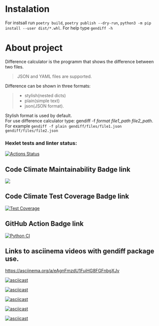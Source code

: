 # Instalation
For instsall run `poetry build`, `poetry publish --dry-run`,
`python3 -m pip install --user dist/*.whl`.
For help type `gendiff -h`


# About project
Difference calculator is the programm that shows the difference between two files.  
> JSON and YAML files are supported.  

Difference can be shown in three formats:  
> - stylish(nested dicts)   
> - plain(simple text)  
> - json(JSON format).  

Stylish format is used by default.  
For use difference calculator type: gendiff -f *format*  *file1_path* *file2_path*.  
For example `gendiff -f plain gendiff/files/file1.json gendiff/files/file2.json`   

### Hexlet tests and linter status:
[![Actions Status](https://github.com/alex873110/python-project-50/workflows/hexlet-check/badge.svg)](https://github.com/alex873110/python-project-50/actions)

## Code Climate Maintainability Badge link
<a href="https://codeclimate.com/github/alex873110/python-project-50/maintainability"><img 
src="https://api.codeclimate.com/v1/badges/dafb77493b9982091195/maintainability" /></a>

## Code Climate Test Coverage Badge link
[![Test Coverage](https://api.codeclimate.com/v1/badges/dafb77493b9982091195/test_coverage)](https://codeclimate.com/github/alex873110/python-project-50/test_coverage)

## GitHub Action Badge link
[![Python CI](https://github.com/alex873110/python-project-50/actions/workflows/main.yml/badge.svg)](https://github.com/alex873110/python-project-50/actions/workflows/main.yml)

##  Links to asciinema videos with gendiff package use.

<https://asciinema.org/a/eAgnFmzdU1FujHG8FGFnbgXJv>

[![asciicast](https://asciinema.org/a/bQknzievpckedTh6ujzgz9CA5.svg)](https://asciinema.org/a/bQknzievpckedTh6ujzgz9CA5)

[![asciicast](https://asciinema.org/a/YWatx9ptw0EVDH6PfnFTUHWyT.svg)](https://asciinema.org/a/YWatx9ptw0EVDH6PfnFTUHWyT)

[![asciicast](https://asciinema.org/a/eAgnFmzdU1FujHG8FGFnbgXJv.svg)](https://asciinema.org/a/eAgnFmzdU1FujHG8FGFnbgXJv)

[![asciicast](https://asciinema.org/a/VwqJPCeXCWjWBI0bvl7yQ3kS0.svg)](https://asciinema.org/a/VwqJPCeXCWjWBI0bvl7yQ3kS0)

[![asciicast](https://asciinema.org/a/0BwTjQWg7qKyVKHdCTaYP51Ky.svg)](https://asciinema.org/a/0BwTjQWg7qKyVKHdCTaYP51Ky)
